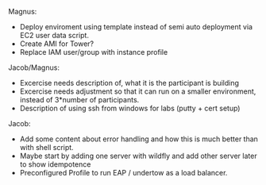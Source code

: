 Magnus:
* Deploy enviroment using template instead of semi auto deployment via EC2 user data script.
* Create AMI for Tower?
* Replace IAM user/group with instance profile

Jacob/Magnus:
* Excercise needs description of, what it is the participant is building
* Excercise needs adjustment so that it can run on a smaller environment, instead of 3*number of participants.
* Description of using ssh from windows for labs (putty + cert setup)

Jacob:
* Add some content about error handling and how this is much better than with shell script.
* Maybe start by adding one server with wildfly and add other server later to show idempotence
* Preconfigured Profile to run EAP / undertow as a load balancer.
